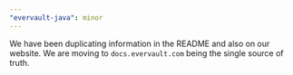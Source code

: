 ```yaml
---
"evervault-java": minor
---
```


We have been duplicating information in the README and also on our website. We are moving to `docs.evervault.com` being the single source of truth.
